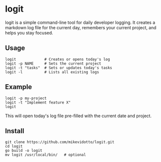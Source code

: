 # logit

logit is a simple command-line tool for daily developer logging. It creates a markdown log file for the current day, remembers your current project, and helps you stay focused.

## Usage

```
logit             # Creates or opens today's log
logit -p NAME     # Sets the current project
logit -t "tasks"  # Sets or updates today's tasks
logit -l          # Lists all existing logs
```

## Example

```
logit -p my-project
logit -t "Implement feature X"
logit
```

This will open today's log file pre-filled with the current date and project.

## Install

```
git clone https://github.com/mikevidotto/logit.git
cd logit
go build -o logit
mv logit /usr/local/bin/   # optional
```
